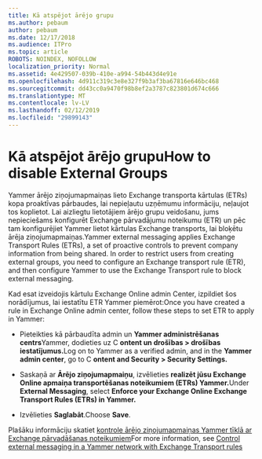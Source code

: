 ```yaml
---
title: Kā atspējot ārējo grupu
ms.author: pebaum
author: pebaum
ms.date: 12/17/2018
ms.audience: ITPro
ms.topic: article
ROBOTS: NOINDEX, NOFOLLOW
localization_priority: Normal
ms.assetid: 4e429507-039b-410e-a994-54b443d4e91e
ms.openlocfilehash: 4d911c319c3e8e327f9b3af3ba67816e646bc468
ms.sourcegitcommit: dd43cc0a9470f98b8ef2a3787c823801d674c666
ms.translationtype: MT
ms.contentlocale: lv-LV
ms.lasthandoff: 02/12/2019
ms.locfileid: "29899143"
---
```

# <a name="how-to-disable-external-groups"></a><span data-ttu-id="57bd0-102">Kā atspējot ārējo grupu</span><span class="sxs-lookup"><span data-stu-id="57bd0-102">How to disable External Groups</span></span>

<span data-ttu-id="57bd0-p101">Yammer ārējo ziņojumapmaiņas lieto Exchange transporta kārtulas (ETRs) kopa proaktīvas pārbaudes, lai nepieļautu uzņēmumu informāciju, neļaujot tos koplietot. Lai aizliegtu lietotājiem ārējo grupu veidošanu, jums nepieciešams konfigurēt Exchange pārvadājumu noteikumu (ETR) un pēc tam konfigurējiet Yammer lietot kārtulas Exchange transports, lai bloķētu ārēja ziņojumapmaiņas.</span><span class="sxs-lookup"><span data-stu-id="57bd0-p101">Yammer external messaging applies Exchange Transport Rules (ETRs), a set of proactive controls to prevent company information from being shared. In order to restrict users from creating external groups, you need to configure an Exchange transport rule (ETR), and then configure Yammer to use the Exchange Transport rule to block external messaging.</span></span> 
  
<span data-ttu-id="57bd0-105">Kad esat izveidojis kārtulu Exchange Online admin Center, izpildiet šos norādījumus, lai iestatītu ETR Yammer piemērot:</span><span class="sxs-lookup"><span data-stu-id="57bd0-105">Once you have created a rule in Exchange Online admin center, follow these steps to set ETR to apply in Yammer:</span></span>
  
- <span data-ttu-id="57bd0-106">Pieteikties kā pārbaudīta admin un **Yammer administrēšanas centrs**Yammer, dodieties uz C **ontent un drošības \> drošības iestatījumus.**</span><span class="sxs-lookup"><span data-stu-id="57bd0-106">Log on to Yammer as a verified admin, and in the **Yammer admin center**, go to C **ontent and Security \> Security Settings.**</span></span>
    
- <span data-ttu-id="57bd0-107">Saskaņā ar **Ārējo ziņojumapmaiņu**, izvēlieties **realizēt jūsu Exchange Online apmaiņa transportēšanas noteikumiem (ETRs) Yammer.**</span><span class="sxs-lookup"><span data-stu-id="57bd0-107">Under **External Messaging**, select **Enforce your Exchange Online Exchange Transport Rules (ETRs) in Yammer.**</span></span>
    
- <span data-ttu-id="57bd0-108">Izvēlieties **Saglabāt**.</span><span class="sxs-lookup"><span data-stu-id="57bd0-108">Choose **Save**.</span></span> 
    
<span data-ttu-id="57bd0-109">Plašāku informāciju skatiet [kontrole ārējo ziņojumapmaiņas Yammer tīklā ar Exchange pārvadāšanas noteikumiem](https://support.office.com/article/Control-external-messaging-in-a-Yammer-network-with-Exchange-Transport-Rules-f8fd6403-c8f3-4307-9230-65304d6000d9)</span><span class="sxs-lookup"><span data-stu-id="57bd0-109">For more information, see [Control external messaging in a Yammer network with Exchange Transport rules](https://support.office.com/article/Control-external-messaging-in-a-Yammer-network-with-Exchange-Transport-Rules-f8fd6403-c8f3-4307-9230-65304d6000d9)</span></span>
  


